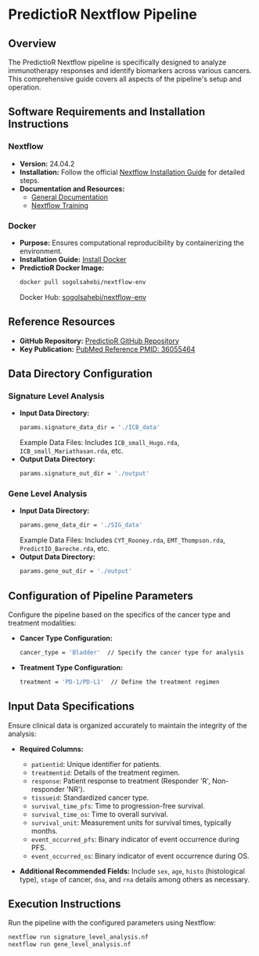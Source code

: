 # PredictioR Nextflow Pipeline

## Overview
The PredictioR Nextflow pipeline is specifically designed to analyze immunotherapy responses and identify biomarkers across various cancers. This comprehensive guide covers all aspects of the pipeline's setup and operation.

## Software Requirements and Installation Instructions

### Nextflow
- **Version:** 24.04.2
- **Installation:**
  Follow the official [Nextflow Installation Guide](https://www.nextflow.io/docs/latest/install.html) for detailed steps.
- **Documentation and Resources:**
  - [General Documentation](https://www.nextflow.io/docs/latest/index.html)
  - [Nextflow Training ](https://training.nextflow.io)

### Docker
- **Purpose:** Ensures computational reproducibility by containerizing the environment.
- **Installation Guide:** [Install Docker](https://docs.docker.com/get-docker/)
- **PredictioR Docker Image:**
  ```bash
  docker pull sogolsahebi/nextflow-env
  ```
  Docker Hub: [sogolsahebi/nextflow-env](https://hub.docker.com/r/sogolsahebi/nextflow-env)

## Reference Resources
- **GitHub Repository:** [PredictioR GitHub Repository](https://github.com/bhklab/PredictioR)
- **Key Publication:** [PubMed Reference PMID: 36055464](https://pubmed.ncbi.nlm.nih.gov/36055464/)

## Data Directory Configuration

### Signature Level Analysis
- **Input Data Directory:**
  ```bash
  params.signature_data_dir = './ICB_data'
  ```
  Example Data Files: Includes `ICB_small_Hugo.rda`, `ICB_small_Mariathasan.rda`, etc.
- **Output Data Directory:**
  ```bash
  params.signature_out_dir = './output'
  ```

### Gene Level Analysis
- **Input Data Directory:**
  ```bash
  params.gene_data_dir = './SIG_data'
  ```
  Example Data Files: Includes `CYT_Rooney.rda`, `EMT_Thompson.rda`, `PredictIO_Bareche.rda`, etc.
- **Output Data Directory:**
  ```bash
  params.gene_out_dir = './output'
  ```

## Configuration of Pipeline Parameters

Configure the pipeline based on the specifics of the cancer type and treatment modalities:

- **Cancer Type Configuration:**
  ```bash
  cancer_type = 'Bladder'  // Specify the cancer type for analysis
  ```

- **Treatment Type Configuration:**
  ```bash
  treatment = 'PD-1/PD-L1'  // Define the treatment regimen
  ```

## Input Data Specifications

Ensure clinical data is organized accurately to maintain the integrity of the analysis:

- **Required Columns:**
  - `patientid`: Unique identifier for patients.
  - `treatmentid`: Details of the treatment regimen.
  - `response`: Patient response to treatment (Responder 'R', Non-responder 'NR').
  - `tissueid`: Standardized cancer type.
  - `survival_time_pfs`: Time to progression-free survival.
  - `survival_time_os`: Time to overall survival.
  - `survival_unit`: Measurement units for survival times, typically months.
  - `event_occurred_pfs`: Binary indicator of event occurrence during PFS.
  - `event_occurred_os`: Binary indicator of event occurrence during OS.

- **Additional Recommended Fields:**
  Include `sex`, `age`, `histo` (histological type), `stage` of cancer, `dna`, and `rna` details among others as necessary.

## Execution Instructions

Run the pipeline with the configured parameters using Nextflow:

```bash
nextflow run signature_level_analysis.nf
nextflow run gene_level_analysis.nf
```

